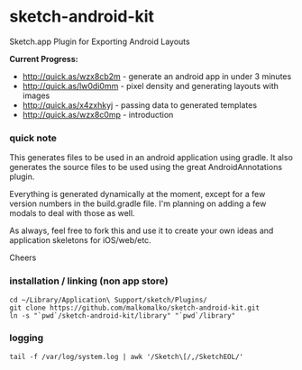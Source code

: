 sketch-android-kit
==================

Sketch.app Plugin for Exporting Android Layouts

**Current Progress:**

* http://quick.as/wzx8cb2m - generate an android app in under 3 minutes
* http://quick.as/lw0di0mm - pixel density and generating layouts with images
* http://quick.as/x4zxhkyj - passing data to generated templates
* http://quick.as/wzx8c0mp - introduction

### quick note

This generates files to be used in an android application using gradle.
It also generates the source files to be used using the great AndroidAnnotations plugin.

Everything is generated dynamically at the moment, except for a few version numbers in the build.gradle file.  I'm planning on adding a few modals to deal with those as well.

As always, feel free to fork this and use it to create your own ideas and application skeletons for iOS/web/etc.

Cheers

### installation / linking (non app store)

    cd ~/Library/Application\ Support/sketch/Plugins/
    git clone https://github.com/malkomalko/sketch-android-kit.git
    ln -s "`pwd`/sketch-android-kit/library" "`pwd`/library"

### logging

    tail -f /var/log/system.log | awk '/Sketch\[/,/SketchEOL/'

